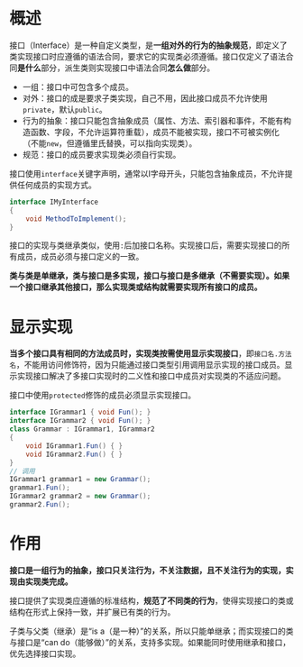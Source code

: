 # 概述

接口（Interface）是一种自定义类型，是**一组对外的行为的抽象规范**，即定义了类实现接口时应遵循的语法合同，要求它的实现类必须遵循。接口仅定义了语法合同**是什么**部分，派生类则实现接口中语法合同**怎么做**部分。

- 一组：接口中可包含多个成员。
- 对外：接口的成是要求子类实现，自己不用，因此接口成员不允许使用`private`，默认`public`。
- 行为的抽象：接口只能包含抽象成员（属性、方法、索引器和事件，不能有构造函数、字段，不允许运算符重载），成员不能被实现，接口不可被实例化（不能`new`，但遵循里氏替换，可以指向实现类）。
- 规范：接口的成员要求实现类必须自行实现。

接口使用`interface`关键字声明，通常以I字母开头，只能包含抽象成员，不允许提供任何成员的实现方式。

``` csharp
interface IMyInterface
{
    void MethodToImplement();
}
```

接口的实现与类继承类似，使用`:`后加接口名称。实现接口后，需要实现接口的所有成员，成员必须与接口定义的一致。

**类与类是单继承，类与接口是多实现，接口与接口是多继承（不需要实现）。如果一个接口继承其他接口，那么实现类或结构就需要实现所有接口的成员。**

# 显示实现

**当多个接口具有相同的方法成员时，实现类按需使用显示实现接口**，即`接口名.方法名`，不能用访问修饰符，因为只能通过接口类型引用调用显示实现的接口成员。显示实现接口解决了多接口实现时的二义性和接口中成员对实现类的不适应问题。

接口中使用`protected`修饰的成员必须显示实现接口。

``` csharp
interface IGrammar1 { void Fun(); }
interface IGrammar2 { void Fun(); }
class Grammar : IGrammar1, IGrammar2
{
    void IGrammar1.Fun() { }
    void IGrammar2.Fun() { }
}
// 调用
IGrammar1 grammar1 = new Grammar();
grammar1.Fun();
IGrammar2 grammar2 = new Grammar();
grammar2.Fun();
```

# 作用

**接口是一组行为的抽象，接口只关注行为，不关注数据，且不关注行为的实现，实现由实现类完成。**

接口提供了实现类应遵循的标准结构，**规范了不同类的行为**，使得实现接口的类或结构在形式上保持一致，并扩展已有类的行为。

子类与父类（继承）是“is a（是一种）”的关系，所以只能单继承；而实现接口的类与接口是“can do（能够做）”的关系，支持多实现。如果能同时使用继承和接口，优先选择接口实现。